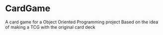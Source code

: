 # CardGame
A card game for a Object Oriented Programming project
Based on the idea of making a TCG with the original card deck
